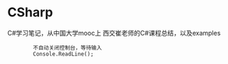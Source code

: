 # CSharp
C#学习笔记，从中国大学mooc上 西交崔老师的C#课程总结，以及examples
            
            不自动关闭控制台，等待输入
            Console.ReadLine();
